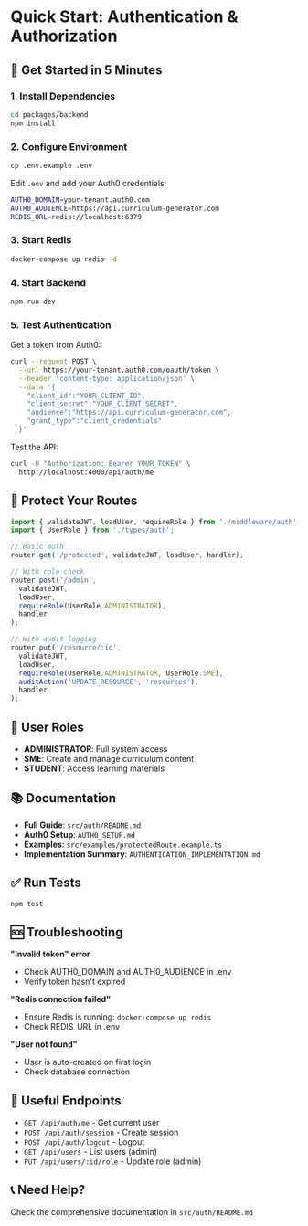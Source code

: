# Quick Start: Authentication & Authorization

## 🚀 Get Started in 5 Minutes

### 1. Install Dependencies
```bash
cd packages/backend
npm install
```

### 2. Configure Environment
```bash
cp .env.example .env
```

Edit `.env` and add your Auth0 credentials:
```bash
AUTH0_DOMAIN=your-tenant.auth0.com
AUTH0_AUDIENCE=https://api.curriculum-generator.com
REDIS_URL=redis://localhost:6379
```

### 3. Start Redis
```bash
docker-compose up redis -d
```

### 4. Start Backend
```bash
npm run dev
```

### 5. Test Authentication

Get a token from Auth0:
```bash
curl --request POST \
  --url https://your-tenant.auth0.com/oauth/token \
  --header 'content-type: application/json' \
  --data '{
    "client_id":"YOUR_CLIENT_ID",
    "client_secret":"YOUR_CLIENT_SECRET",
    "audience":"https://api.curriculum-generator.com",
    "grant_type":"client_credentials"
  }'
```

Test the API:
```bash
curl -H "Authorization: Bearer YOUR_TOKEN" \
  http://localhost:4000/api/auth/me
```

## 📝 Protect Your Routes

```typescript
import { validateJWT, loadUser, requireRole } from './middleware/auth';
import { UserRole } from './types/auth';

// Basic auth
router.get('/protected', validateJWT, loadUser, handler);

// With role check
router.post('/admin', 
  validateJWT, 
  loadUser, 
  requireRole(UserRole.ADMINISTRATOR),
  handler
);

// With audit logging
router.put('/resource/:id',
  validateJWT,
  loadUser,
  requireRole(UserRole.ADMINISTRATOR, UserRole.SME),
  auditAction('UPDATE_RESOURCE', 'resources'),
  handler
);
```

## 🔑 User Roles

- **ADMINISTRATOR**: Full system access
- **SME**: Create and manage curriculum content
- **STUDENT**: Access learning materials

## 📚 Documentation

- **Full Guide**: `src/auth/README.md`
- **Auth0 Setup**: `AUTH0_SETUP.md`
- **Examples**: `src/examples/protectedRoute.example.ts`
- **Implementation Summary**: `AUTHENTICATION_IMPLEMENTATION.md`

## ✅ Run Tests

```bash
npm test
```

## 🆘 Troubleshooting

**"Invalid token" error**
- Check AUTH0_DOMAIN and AUTH0_AUDIENCE in .env
- Verify token hasn't expired

**"Redis connection failed"**
- Ensure Redis is running: `docker-compose up redis`
- Check REDIS_URL in .env

**"User not found"**
- User is auto-created on first login
- Check database connection

## 🔗 Useful Endpoints

- `GET /api/auth/me` - Get current user
- `POST /api/auth/session` - Create session
- `POST /api/auth/logout` - Logout
- `GET /api/users` - List users (admin)
- `PUT /api/users/:id/role` - Update role (admin)

## 📞 Need Help?

Check the comprehensive documentation in `src/auth/README.md`
